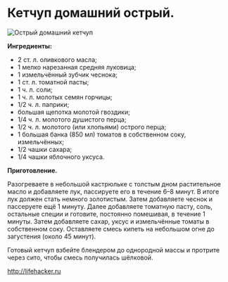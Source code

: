 # Кетчуп домашний острый.

![Острый домашний кетчуп](/images/Kulinar/Sous/ketchup_002.jpg 'Острый домашний кетчуп')

**Ингредиенты:**

- 2 ст. л. оливкового масла;
- 1 мелко нарезанная средняя луковица;
- 1 измельчённый зубчик чеснока;
- 1 ст. л. томатной пасты;
- 1 ч. л. соли;
- 1 ч. л. молотых семян горчицы;
- 1/2 ч. л. паприки;
- большая щепотка молотой гвоздики;
- 1/4 ч. л. молотого душистого перца;
- 1/2 ч. л. молотого (или хлопьями) острого перца;
- 1 большая банка (850 мл) томатов в собственном соку, измельчённых;
- 1/2 чашки сахара;
- 1/4 чашки яблочного уксуса.

**Приготовление.**

Разогреваете в небольшой кастрюльке с толстым дном растительное масло и добавляете лук, пассируете его в течение 6–8 минут. В итоге лук должен стать немного золотистым. Затем добавляете чеснок и пассеруете ещё 1 минуту. Далее добавляете томатную пасту, соль, остальные специи и готовите, постоянно помешивая, в течение 1 минуты. Затем добавляете сахар, уксус и измельчённые томаты в собственном соку. Оставляете смесь кипеть на небольшом огне до загустения (около 45 минут).

Готовый кетчуп взбейте блендером до однородной массы и протрите через сито, чтобы смесь получилась шёлковой.

http://lifehacker.ru
